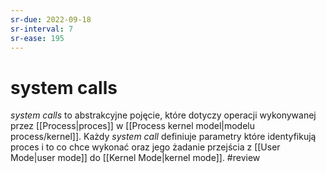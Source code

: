 ```yaml
---
sr-due: 2022-09-18
sr-interval: 7
sr-ease: 195
---
```


# system calls
*system calls* to abstrakcyjne pojęcie, które dotyczy operacji wykonywanej przez [[Process|proces]] w [[Process kernel model|modelu process/kernel]].  Każdy *system call* definiuje parametry które identyfikują proces i to co chce wykonać oraz jego żadanie przejścia z [[User Mode|user mode]] do [[Kernel Mode|kernel mode]]. 
#review